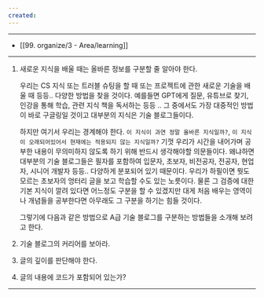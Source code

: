 ```yaml
---
created:
---
```

---
- [[99. organize/3 - Area/learning]]

---

1. 새로운 지식을 배울 때는 올바른 정보를 구분할 줄 알아야 한다.
	
	우리는 CS 지식 또는 트러블 슈팅을 할 때 또는 프로젝트에 관한 새로운 기술을 배울 때 등등.. 다양한 방법을 찾을 것이다. 예를들면 GPT에게 질문, 유튜브로 찾기, 인강을 통해 학습, 관련 지식 책을 독서하는 등등 .. 그 중에서도 가장 대중적인 방법이 바로 구글링일 것이고 대부분의 지식은 기술 블로그들이다. 
	
	하지만 여기서 우리는 경계해야 한다. `이 지식이 과연 정말 올바른 지식일까?`, `이 지식이 오래되어있어서 현재에는 적용되지 않는 지식일까?` 기껏 우리가 시간을 내어가며 공부한 내용이 무의미하지 않도록 하기 위해 반드시 생각해야할 의문들이다. 왜냐하면 대부분의 기술 블로그들은 필자를 포함하여 입문자, 초보자, 비전공자, 전공자, 현업자, 시니어 개발자 등등.. 다양하게 분포되어 있기 때문이다. 우리가 하필이면 뭣도 모르는 초보자의 엉터리 글을 보고 학습할 수도 있는 노릇이다. 물론 그 검증에 대한 기본 지식이 깔려 있다면 어느정도 구분을 할 수 있겠지만 대게 처음 배우는 영역이나 개념들을 공부한다면 아무래도 그 구분을 하기는 힘들 것이다.
	
	그렇기에 다음과 같은 방법으로 A급 기술 블로그를 구분하는 방법들을 소개해 보려고 한다.
	
2. 기술 블로그의 커리어를 보아라.
	
3. 글의 깊이를 판단해야 한다.
	
4. 글의 내용에 코드가 포함되어 있는가?
	
---